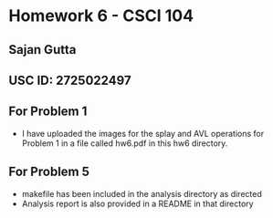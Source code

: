 # Homework 6 - CSCI 104
## Sajan Gutta
## USC ID: 2725022497

## For Problem 1
* I have uploaded the images for the splay and AVL operations for Problem 1
in a file called hw6.pdf in this hw6 directory.

## For Problem 5
* makefile has been included in the analysis directory as directed
* Analysis report is also provided in a README in that directory